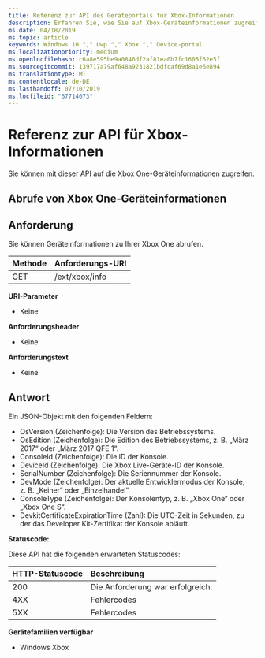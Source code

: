 ```yaml
---
title: Referenz zur API des Geräteportals für Xbox-Informationen
description: Erfahren Sie, wie Sie auf Xbox-Geräteinformationen zugreifen.
ms.date: 04/18/2019
ms.topic: article
keywords: Windows 10 "," Uwp "," Xbox "," Device-portal
ms.localizationpriority: medium
ms.openlocfilehash: c6a8e595be9a0846df2af81ea0b7fc1605f62e5f
ms.sourcegitcommit: 139717a79af648a9231821bdfcaf69d8a1e6e894
ms.translationtype: MT
ms.contentlocale: de-DE
ms.lasthandoff: 07/10/2019
ms.locfileid: "67714073"
---
```

# <a name="xbox-info-api-reference"></a>Referenz zur API für Xbox-Informationen   
Sie können mit dieser API auf die Xbox One-Geräteinformationen zugreifen.

## <a name="get-xbox-one-device-information"></a>Abrufe von Xbox One-Geräteinformationen

## <a name="request"></a>Anforderung

Sie können Geräteinformationen zu Ihrer Xbox One abrufen.

Methode      | Anforderungs-URI
:------     | :-----
GET | /ext/xbox/info

**URI-Parameter**

- Keine

**Anforderungsheader**

- Keine

**Anforderungstext**

- Keine

## <a name="response"></a>Antwort
Ein JSON-Objekt mit den folgenden Feldern:

* OsVersion (Zeichenfolge): Die Version des Betriebssystems.
* OsEdition (Zeichenfolge): Die Edition des Betriebssystems, z. B. „März 2017“ oder „März 2017 QFE 1“.
* ConsoleId (Zeichenfolge): Die ID der Konsole.
* DeviceId (Zeichenfolge): Die Xbox Live-Geräte-ID der Konsole.
* SerialNumber (Zeichenfolge): Die Seriennummer der Konsole.
* DevMode (Zeichenfolge): Der aktuelle Entwicklermodus der Konsole, z. B. „Keiner“ oder „Einzelhandel“.
* ConsoleType (Zeichenfolge): Der Konsolentyp, z. B. „Xbox One“ oder „Xbox One S“.
* DevkitCertificateExpirationTime (Zahl): Die UTC-Zeit in Sekunden, zu der das Developer Kit-Zertifikat der Konsole abläuft.

**Statuscode:**

Diese API hat die folgenden erwarteten Statuscodes:

HTTP-Statuscode      | Beschreibung
:------     | :-----
200 | Die Anforderung war erfolgreich.
4XX | Fehlercodes
5XX | Fehlercodes

**Gerätefamilien verfügbar**

* Windows Xbox
